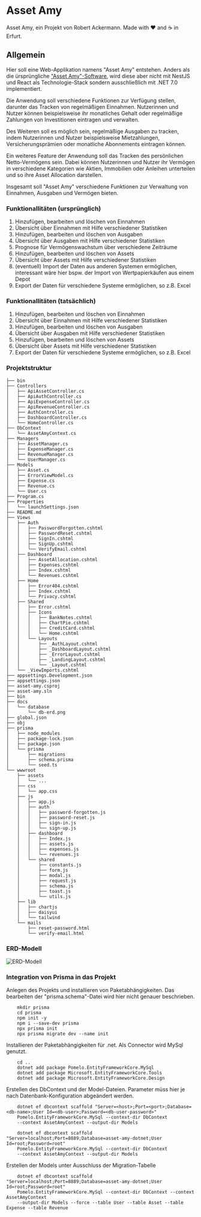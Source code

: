 # Asset Amy

Asset Amy, ein Projekt von Robert Ackermann. Made with ♥ and ☕ in Erfurt.

## Allgemein

Hier soll eine Web-Applikation namens "Asset Amy" entstehen. Anders als die ürsprüngliche ["Asset Amy"-Software](https://github.com/batzlov/asset-amy), wird diese aber nicht mit NestJS und React als Technologie-Stack sondern ausschließlich mit .NET 7.0 implementiert.

Die Anwendung soll verschiedene Funktionen zur Verfügung stellen, darunter das Tracken von regelmäßigen Einnahmen.
Nutzerinnen und Nutzer können beispielsweise ihr monatliches Gehalt oder regelmäßige Zahlungen von Investitionen eintragen und verwalten.

Des Weiteren soll es möglich sein, regelmäßige Ausgaben zu tracken, indem Nutzerinnen und Nutzer beispielsweise Mietzahlungen, Versicherungsprämien oder monatliche Abonnements eintragen können.

Ein weiteres Feature der Anwendung soll das Tracken des persönlichen Netto-Vermögens sein. Dabei können Nutzerinnen und Nutzer ihr Vermögen in verschiedene Kategorien wie Aktien,
Immobilien oder Anleihen unterteilen und so ihre Asset Allocation darstellen.

Insgesamt soll "Asset Amy" verschiedene Funktionen zur Verwaltung von Einnahmen, Ausgaben und Vermögen bieten.

### Funktionallitäten (ursprünglich)

1. Hinzufügen, bearbeiten und löschen von Einnahmen
2. Übersicht über Einnahmen mit Hilfe verschiedener Statistiken
3. Hinzufügen, bearbeiten und löschen von Ausgaben
4. Übersicht über Ausgaben mit Hilfe verschiedener Statistiken
5. Prognose für Vermögenswachstum über verschiedene Zeiträume
6. Hinzufügen, bearbeiten und löschen von Assets
7. Übersicht über Assets mit Hilfe verschiedener Statistiken
8. (eventuell) Import der Daten aus anderen Systemen ermöglichen, interessant wäre hier bspw. der Import von Wertpapierkäufen aus einem Depot
9. Export der Daten für verschiedene Systeme ermöglichen, so z.B. Excel

### Funktionallitäten (tatsächlich)

1. Hinzufügen, bearbeiten und löschen von Einnahmen
2. Übersicht über Einnahmen mit Hilfe verschiedener Statistiken
3. Hinzufügen, bearbeiten und löschen von Ausgaben
4. Übersicht über Ausgaben mit Hilfe verschiedener Statistiken
5. Hinzufügen, bearbeiten und löschen von Assets
6. Übersicht über Assets mit Hilfe verschiedener Statistiken
7. Export der Daten für verschiedene Systeme ermöglichen, so z.B. Excel

### Projektstruktur

```
├── bin
├── Controllers
│   ├── ApiAssetController.cs
│   ├── ApiAuthController.cs
│   ├── ApiExpenseController.cs
│   ├── ApiRevenueController.cs
│   ├── AuthController.cs
│   ├── DashboardController.cs
│   └── HomeController.cs
├── DbContext
│   └── AssetAmyContext.cs
├── Managers
│   ├── AssetManager.cs
│   ├── ExpenseManager.cs
│   ├── RevenueManager.cs
│   └── UserManager.cs
├── Models
│   ├── Asset.cs
│   ├── ErrorViewModel.cs
│   ├── Expense.cs
│   ├── Revenue.cs
│   └── User.cs
├── Program.cs
├── Properties
│   └── launchSettings.json
├── README.md
├── Views
│   ├── Auth
│   │   ├── PasswordForgotten.cshtml
│   │   ├── PasswordReset.cshtml
│   │   ├── SignIn.cshtml
│   │   ├── SignUp.cshtml
│   │   └── VerifyEmail.cshtml
│   ├── Dashboard
│   │   ├── AssetAllocation.cshtml
│   │   ├── Expenses.cshtml
│   │   ├── Index.cshtml
│   │   └── Revenues.cshtml
│   ├── Home
│   │   ├── Error404.cshtml
│   │   ├── Index.cshtml
│   │   └── Privacy.cshtml
│   ├── Shared
│   │   ├── Error.cshtml
│   │   ├── Icons
│   │   │   ├── BankNotes.cshtml
│   │   │   ├── ChartPie.cshtml
│   │   │   ├── CreditCard.cshtml
│   │   │   └── Home.cshtml
│   │   └── Layouts
│   │       ├── _AuthLayout.cshtml
│   │       ├── _DashboardLayout.cshtml
│   │       ├── _ErrorLayout.cshtml
│   │       ├── _LandingLayout.cshtml
│   │       └── _Layout.cshtml
│   └── _ViewImports.cshtml
├── appsettings.Development.json
├── appsettings.json
├── asset-amy.csproj
├── asset-amy.sln
├── bin
├── docs
│   └── database
│       └── db-erd.png
├── global.json
├── obj
├── prisma
│   ├── node_modules
│   ├── package-lock.json
│   ├── package.json
│   └── prisma
│       ├── migrations
│       ├── schema.prisma
│       └── seed.ts
└── wwwroot
    ├── assets
    │   └── ...
    ├── css
    │   └── app.css
    ├── js
    │   ├── app.js
    │   ├── auth
    │   │   ├── password-forgotten.js
    │   │   ├── password-reset.js
    │   │   ├── sign-in.js
    │   │   └── sign-up.js
    │   ├── dashboard
    │   │   ├── Index.js
    │   │   ├── assets.js
    │   │   ├── expenses.js
    │   │   └── revenues.js
    │   └── shared
    │       ├── constants.js
    │       ├── form.js
    │       ├── modal.js
    │       ├── request.js
    │       ├── schema.js
    │       ├── toast.js
    │       └── utils.js
    ├── lib
    │   ├── chartjs
    │   ├── daisyui
    │   └── tailwind
    └── mails
        ├── reset-password.html
        └── verify-email.html
```

### ERD-Modell

![ERD-Modell](./docs/database/db-erd.png)

### Integration von Prisma in das Projekt

Anlegen des Projekts und installieren von Paketabhängigkeiten. Das bearbeiten der "prisma.schema"-Datei wird hier nicht genauer beschrieben.

```
    mkdir prisma
    cd prisma
    npm init -y
    npm i --save-dev prisma
    npx prisma init
    npx prisma migrate dev --name init
```

Installieren der Paketabhängigkeiten für .net. Als Connector wird MySql genutzt.

```
    cd ..
    dotnet add package Pomelo.EntityFrameworkCore.MySql
    dotnet add package Microsoft.EntityFrameworkCore.Tools
    dotnet add package Microsoft.EntityFrameworkCore.Design
```

Erstellen des DbContext und der Model-Dateien. Parameter müss hier je nach Datenbank-Konfiguration abgeändert werden.

```
    dotnet ef dbcontext scaffold "Server=<host>;Port=<port>;Database=<db-name>;User Id=<db-user>;Password=<db-user-password>"
    Pomelo.EntityFrameworkCore.MySql --context-dir DbContext
    --context AssetAmyContext --output-dir Models
```

```
    dotnet ef dbcontext scaffold "Server=localhost;Port=8889;Database=asset-amy-dotnet;User Id=root;Password=root"
    Pomelo.EntityFrameworkCore.MySql --context-dir DbContext
    --context AssetAmyContext --output-dir Models
```

Erstellen der Models unter Ausschluss der Migration-Tabelle

```
    dotnet ef dbcontext scaffold "Server=localhost;Port=8889;Database=asset-amy-dotnet;User Id=root;Password=root"
    Pomelo.EntityFrameworkCore.MySql --context-dir DbContext --context AssetAmyContext
    --output-dir Models --force --table User --table Asset --table Expense --table Revenue
```
